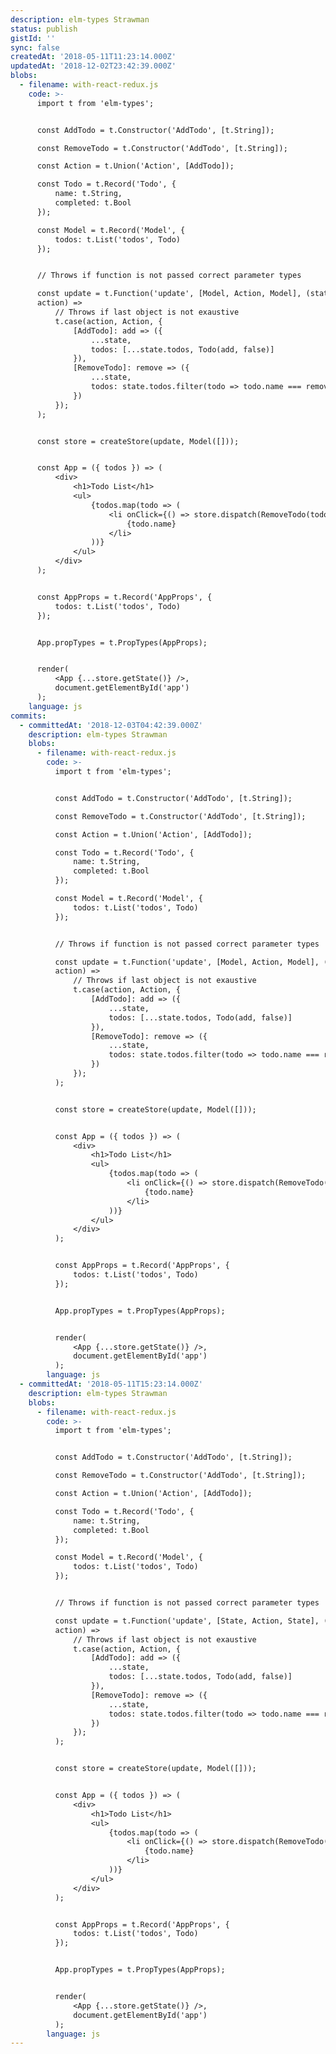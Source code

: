 ```yaml
---
description: elm-types Strawman
status: publish
gistId: ''
sync: false
createdAt: '2018-05-11T11:23:14.000Z'
updatedAt: '2018-12-02T23:42:39.000Z'
blobs:
  - filename: with-react-redux.js
    code: >-
      import t from 'elm-types';


      const AddTodo = t.Constructor('AddTodo', [t.String]);

      const RemoveTodo = t.Constructor('AddTodo', [t.String]);

      const Action = t.Union('Action', [AddTodo]);

      const Todo = t.Record('Todo', {
          name: t.String,
          completed: t.Bool
      });

      const Model = t.Record('Model', {
          todos: t.List('todos', Todo)
      });


      // Throws if function is not passed correct parameter types

      const update = t.Function('update', [Model, Action, Model], (state,
      action) =>
          // Throws if last object is not exaustive
          t.case(action, Action, {
              [AddTodo]: add => ({
                  ...state,
                  todos: [...state.todos, Todo(add, false)]
              }),
              [RemoveTodo]: remove => ({
                  ...state,
                  todos: state.todos.filter(todo => todo.name === remove)
              })
          });
      );


      const store = createStore(update, Model([]));


      const App = ({ todos }) => (
          <div>
              <h1>Todo List</h1>
              <ul>
                  {todos.map(todo => (
                      <li onClick={() => store.dispatch(RemoveTodo(todo.name))}>
                          {todo.name}
                      </li>
                  ))}
              </ul>
          </div>
      );


      const AppProps = t.Record('AppProps', {
          todos: t.List('todos', Todo)
      });


      App.propTypes = t.PropTypes(AppProps);


      render(
          <App {...store.getState()} />,
          document.getElementById('app')
      );
    language: js
commits:
  - committedAt: '2018-12-03T04:42:39.000Z'
    description: elm-types Strawman
    blobs:
      - filename: with-react-redux.js
        code: >-
          import t from 'elm-types';


          const AddTodo = t.Constructor('AddTodo', [t.String]);

          const RemoveTodo = t.Constructor('AddTodo', [t.String]);

          const Action = t.Union('Action', [AddTodo]);

          const Todo = t.Record('Todo', {
              name: t.String,
              completed: t.Bool
          });

          const Model = t.Record('Model', {
              todos: t.List('todos', Todo)
          });


          // Throws if function is not passed correct parameter types

          const update = t.Function('update', [Model, Action, Model], (state,
          action) =>
              // Throws if last object is not exaustive
              t.case(action, Action, {
                  [AddTodo]: add => ({
                      ...state,
                      todos: [...state.todos, Todo(add, false)]
                  }),
                  [RemoveTodo]: remove => ({
                      ...state,
                      todos: state.todos.filter(todo => todo.name === remove)
                  })
              });
          );


          const store = createStore(update, Model([]));


          const App = ({ todos }) => (
              <div>
                  <h1>Todo List</h1>
                  <ul>
                      {todos.map(todo => (
                          <li onClick={() => store.dispatch(RemoveTodo(todo.name))}>
                              {todo.name}
                          </li>
                      ))}
                  </ul>
              </div>
          );


          const AppProps = t.Record('AppProps', {
              todos: t.List('todos', Todo)
          });


          App.propTypes = t.PropTypes(AppProps);


          render(
              <App {...store.getState()} />,
              document.getElementById('app')
          );
        language: js
  - committedAt: '2018-05-11T15:23:14.000Z'
    description: elm-types Strawman
    blobs:
      - filename: with-react-redux.js
        code: >-
          import t from 'elm-types';


          const AddTodo = t.Constructor('AddTodo', [t.String]);

          const RemoveTodo = t.Constructor('AddTodo', [t.String]);

          const Action = t.Union('Action', [AddTodo]);

          const Todo = t.Record('Todo', {
              name: t.String,
              completed: t.Bool
          });

          const Model = t.Record('Model', {
              todos: t.List('todos', Todo)
          });


          // Throws if function is not passed correct parameter types

          const update = t.Function('update', [State, Action, State], (state,
          action) =>
              // Throws if last object is not exaustive
              t.case(action, Action, {
                  [AddTodo]: add => ({
                      ...state,
                      todos: [...state.todos, Todo(add, false)]
                  }),
                  [RemoveTodo]: remove => ({
                      ...state,
                      todos: state.todos.filter(todo => todo.name === remove)
                  })
              });
          );


          const store = createStore(update, Model([]));


          const App = ({ todos }) => (
              <div>
                  <h1>Todo List</h1>
                  <ul>
                      {todos.map(todo => (
                          <li onClick={() => store.dispatch(RemoveTodo(todo.name))}>
                              {todo.name}
                          </li>
                      ))}
                  </ul>
              </div>
          );


          const AppProps = t.Record('AppProps', {
              todos: t.List('todos', Todo)
          });


          App.propTypes = t.PropTypes(AppProps);


          render(
              <App {...store.getState()} />,
              document.getElementById('app')
          );
        language: js
---
```


